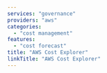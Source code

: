 ```yaml
---
services: "governance"
providers: "aws"
categories:
  - "cost management"
features:
  - "cost forecast"
title: "AWS Cost Explorer"
linkTitle: "AWS Cost Explorer"
---
```

